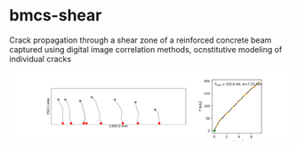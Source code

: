 # bmcs-shear
Crack propagation through a shear zone of a reinforced concrete beam captured using digital image correlation methods, ocnstitutive modeling of individual cracks 

![crack_detection](notebooks/cracking_animation.gif)
